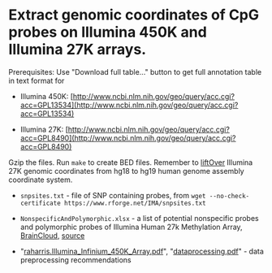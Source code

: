 Extract genomic coordinates of CpG probes on Illumina 450K and Illumina 27K arrays.
===

Prerequisites: Use "Download full table..." button to get full annotation table in text format for

- Illumina 450K: [http://www.ncbi.nlm.nih.gov/geo/query/acc.cgi?acc=GPL13534](http://www.ncbi.nlm.nih.gov/geo/query/acc.cgi?acc=GPL13534)

- Illumina 27K: [http://www.ncbi.nlm.nih.gov/geo/query/acc.cgi?acc=GPL8490](http://www.ncbi.nlm.nih.gov/geo/query/acc.cgi?acc=GPL8490)

Gzip the files. Run `make` to create BED files. Remember to [liftOver](http://genome.ucsc.edu/cgi-bin/hgLiftOver) Illumina 27K genomic coordinates from hg18 to hg19 human genome assembly coordinate system.

- `snpsites.txt` - file of SNP containing probes, from `wget --no-check-certificate https://www.rforge.net/IMA/snpsites.txt`

- `NonspecificAndPolymorphic.xlsx` - a list of potential nonspecific probes and polymorphic probes of Illumina Human 27k Methylation Array, [BrainCloud](http://braincloud.jhmi.edu/downloads.htm), [source](http://braincloud.jhmi.edu/NonspecificAndPolymorphic.zip)

- "[raharris.Illumina_Infinium_450K_Array.pdf](http://genboree.org/theCommons/attachments/2296/raharris.Illumina_Infinium_450K_Array.pdf)", "[dataprocessing.pdf](www.bristol.ac.uk/caite/geocode/newcastleshortcourse/dataprocessing.pdf)" - data preprocessing recommendations